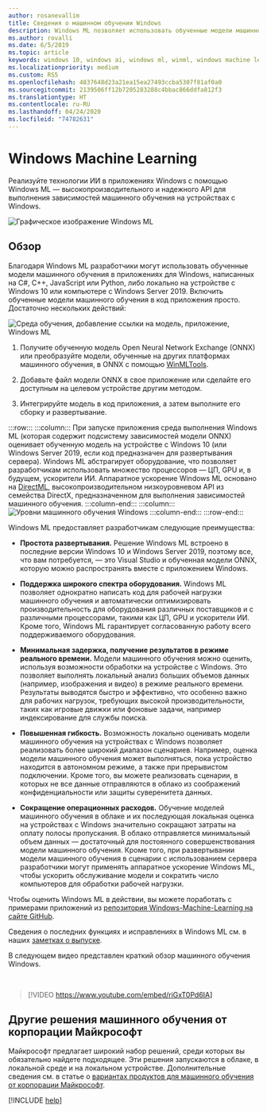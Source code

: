 ```yaml
---
author: rosanevallim
title: Сведения о машинном обучении Windows
description: Windows ML позволяет использовать обученные модели машинного обучения в приложениях Windows.
ms.author: rovalli
ms.date: 6/5/2019
ms.topic: article
keywords: windows 10, windows ai, windows ml, winml, windows machine learning
ms.localizationpriority: medium
ms.custom: RS5
ms.openlocfilehash: 4837648d23a21ea15ea27493ccba5307f81af0a0
ms.sourcegitcommit: 2139506ff12b7205283288c4bbac866ddfa812f3
ms.translationtype: HT
ms.contentlocale: ru-RU
ms.lasthandoff: 04/24/2020
ms.locfileid: "74782631"
---
```

# <a name="windows-machine-learning"></a>Windows Machine Learning

Реализуйте технологии ИИ в приложениях Windows с помощью Windows ML &mdash; высокопроизводительного и надежного API для выполнения зависимостей машинного обучения на устройствах с Windows.

![Графическое изображение Windows ML](../images/winml-graphic.png)

## <a name="overview"></a>Обзор

Благодаря Windows ML разработчики могут использовать обученные модели машинного обучения в приложениях для Windows, написанных на C#, C++, JavaScript или Python, либо локально на устройстве с Windows 10 или компьютере с Windows Server 2019. Включить обученные модели машинного обучения в код приложения просто. Достаточно нескольких действий:

![Среда обучения, добавление ссылки на модель, приложение, Windows ML](../images/winml-flow.png)

1. Получите обученную модель Open Neural Network Exchange (ONNX) или преобразуйте модели, обученные на других платформах машинного обучения, в ONNX с помощью [WinMLTools](convert-model-winmltools.md).

2. Добавьте файл модели ONNX в свое приложение или сделайте его доступным на целевом устройстве другим методом.

3. Интегрируйте модель в код приложения, а затем выполните его сборку и развертывание.

:::row:::
    :::column:::
    При запуске приложения среда выполнения Windows ML (которая содержит подсистему зависимостей модели ONNX) оценивает обученную модель на устройстве с Windows 10 (или Windows Server 2019, если код предназначен для развертывания сервера). Windows ML абстрагирует оборудование, что позволяет разработчикам использовать множество процессоров &mdash; ЦП, GPU и, в будущем, ускорители ИИ. Аппаратное ускорение Windows ML основано на [DirectML](https://docs.microsoft.com/windows/desktop/direct3d12/dml), высокопроизводительном низкоуровневом API из семейства DirectX, предназначенном для выполнения зависимостей машинного обучения.
    :::column-end:::
    :::column:::
        ![Уровни машинного обучения Windows](../images/overview-diagram.svg)
    :::column-end:::
:::row-end:::

Windows ML предоставляет разработчикам следующие преимущества:

- **Простота развертывания.** Решение Windows ML встроено в последние версии Windows 10 и Windows Server 2019, поэтому все, что вам потребуется, — это Visual Studio и обученная модели ONNX, которую можно распространять вместе с приложением Windows.

- **Поддержка широкого спектра оборудования.** Windows ML позволяет однократно написать код для рабочей нагрузки машинного обучения и автоматически оптимизировать производительность для оборудования различных поставщиков и с различными процессорами, такими как ЦП, GPU и ускорители ИИ. Кроме того, Windows ML гарантирует согласованную работу всего поддерживаемого оборудования.

- **Минимальная задержка, получение результатов в режиме реального времени.** Модели машинного обучения можно оценить, используя возможности обработки на устройстве с Windows. Это позволяет выполнять локальный анализ больших объемов данных (например, изображения и видео) в режиме реального времени. Результаты выводятся быстро и эффективно, что особенно важно для рабочих нагрузок, требующих высокой производительности, таких как игровые движки или фоновые задачи, например индексирование для службы поиска.

- **Повышенная гибкость.** Возможность локально оценивать модели машинного обучения на устройствах с Windows позволяет реализовать более широкий диапазон сценариев. Например, оценка модели машинного обучения может выполняться, пока устройство находится в автономном режиме, а также при прерывистом подключении. Кроме того, вы можете реализовать сценарии, в которых не все данные отправляются в облако из соображений конфиденциальности или защиты суверенитета данных.

- **Сокращение операционных расходов.** Обучение моделей машинного обучения в облаке и их последующая локальная оценка на устройствах с Windows значительно сокращают затраты на оплату полосы пропускания. В облако отправляется минимальный объем данных &mdash; достаточный для постоянного совершенствования модели машинного обучения. Кроме того, при развертывании модели машинного обучения в сценарии с использованием сервера разработчики могут применять аппаратное ускорение Windows ML, чтобы ускорить обслуживание модели и сократить число компьютеров для обработки рабочей нагрузки.

Чтобы оценить Windows ML в действии, вы можете поработать с примерами приложений из [репозитория Windows-Machine-Learning на сайте GitHub](https://github.com/Microsoft/Windows-Machine-Learning).

Сведения о последних функциях и исправлениях в Windows ML см. в наших [заметках о выпуске](release-notes.md).

В следующем видео представлен краткий обзор машинного обучения Windows.

<br/>

> [!VIDEO https://www.youtube.com/embed/riGxT0Pd6IA]

## <a name="other-machine-learning-solutions-from-microsoft"></a>Другие решения машинного обучения от корпорации Майкрософт

Майкрософт предлагает широкий набор решений, среди которых вы обязательно найдете подходящее. Эти решения запускаются в облаке, в локальной среде и на локальном устройстве. Дополнительные сведения см. в статье о [вариантах продуктов для машинного обучения от корпорации Майкрософт](https://docs.microsoft.com/azure/machine-learning/service/overview-more-machine-learning).

[!INCLUDE [help](../includes/get-help.md)]
